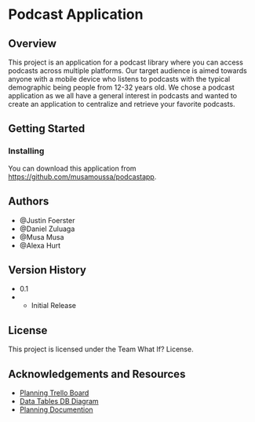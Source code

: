 # Podcast Application

## Overview
This project is an application for a podcast library where you can access podcasts across multiple platforms. Our target audience is aimed towards anyone with a mobile device who listens to podcasts with the typical demographic being people from 12-32 years old. We chose a podcast application as we all have a general interest in podcasts and wanted to create an application to centralize and retrieve your favorite podcasts.

## Getting Started

### Installing
You can download this application from https://github.com/musamoussa/podcastapp.
## Authors
- @Justin Foerster
- @Daniel Zuluaga
- @Musa Musa
- @Alexa Hurt

## Version History
- 0.1
- - Initial Release


## License
This project is licensed under the Team What If? License.

## Acknowledgements and Resources
- [Planning Trello Board](https://trello.com/b/QmG3XuZw/podcast-application)
- [Data Tables DB Diagram](https://dbdiagram.io/d/6143ebad825b5b014606388e)
- [Planning Documention](https://docs.google.com/document/d/1NQVIuzk2cIHY0Jcp3EP1L_KhzWXZU0QWrvzunorK7CI/edit#)
